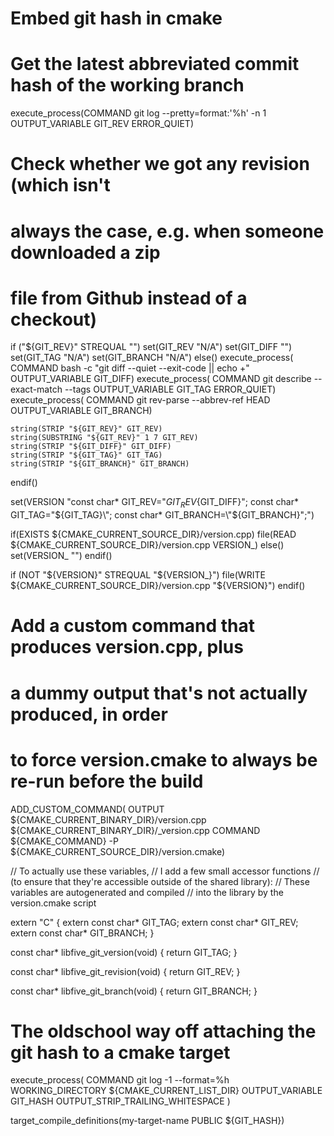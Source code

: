 


# Embed git hash in cmake

# Get the latest abbreviated commit hash of the working branch
    

execute_process(COMMAND git log --pretty=format:'%h' -n 1
                OUTPUT_VARIABLE GIT_REV
                ERROR_QUIET)

# Check whether we got any revision (which isn't
# always the case, e.g. when someone downloaded a zip
# file from Github instead of a checkout)
if ("${GIT_REV}" STREQUAL "")
    set(GIT_REV "N/A")
    set(GIT_DIFF "")
    set(GIT_TAG "N/A")
    set(GIT_BRANCH "N/A")
else()
    execute_process(
        COMMAND bash -c "git diff --quiet --exit-code || echo +"
        OUTPUT_VARIABLE GIT_DIFF)
    execute_process(
        COMMAND git describe --exact-match --tags
        OUTPUT_VARIABLE GIT_TAG ERROR_QUIET)
    execute_process(
        COMMAND git rev-parse --abbrev-ref HEAD
        OUTPUT_VARIABLE GIT_BRANCH)

    string(STRIP "${GIT_REV}" GIT_REV)
    string(SUBSTRING "${GIT_REV}" 1 7 GIT_REV)
    string(STRIP "${GIT_DIFF}" GIT_DIFF)
    string(STRIP "${GIT_TAG}" GIT_TAG)
    string(STRIP "${GIT_BRANCH}" GIT_BRANCH)
endif()

set(VERSION "const char* GIT_REV=\"${GIT_REV}${GIT_DIFF}\";
const char* GIT_TAG=\"${GIT_TAG}\";
const char* GIT_BRANCH=\"${GIT_BRANCH}\";")

if(EXISTS ${CMAKE_CURRENT_SOURCE_DIR}/version.cpp)
    file(READ ${CMAKE_CURRENT_SOURCE_DIR}/version.cpp VERSION_)
else()
    set(VERSION_ "")
endif()

if (NOT "${VERSION}" STREQUAL "${VERSION_}")
    file(WRITE ${CMAKE_CURRENT_SOURCE_DIR}/version.cpp "${VERSION}")
endif()



# Add a custom command that produces version.cpp, plus
# a dummy output that's not actually produced, in order
# to force version.cmake to always be re-run before the build
ADD_CUSTOM_COMMAND(
    OUTPUT ${CMAKE_CURRENT_BINARY_DIR}/version.cpp
           ${CMAKE_CURRENT_BINARY_DIR}/_version.cpp
    COMMAND ${CMAKE_COMMAND} -P
            ${CMAKE_CURRENT_SOURCE_DIR}/version.cmake)


// To actually use these variables, 
// I add a few small accessor functions 
// (to ensure that they're accessible outside of the shared library):
// These variables are autogenerated and compiled
// into the library by the version.cmake script


extern "C"
{
    extern const char* GIT_TAG;
    extern const char* GIT_REV;
    extern const char* GIT_BRANCH;
}

const char* libfive_git_version(void)
{
    return GIT_TAG;
}

const char* libfive_git_revision(void)
{
    return GIT_REV;
}

const char* libfive_git_branch(void)
{
    return GIT_BRANCH;
}


# The oldschool way off attaching the git hash to a cmake target 
execute_process(
    COMMAND git log -1 --format=%h
    WORKING_DIRECTORY ${CMAKE_CURRENT_LIST_DIR}
    OUTPUT_VARIABLE GIT_HASH
    OUTPUT_STRIP_TRAILING_WHITESPACE
    )

target_compile_definitions(my-target-name PUBLIC ${GIT_HASH})





